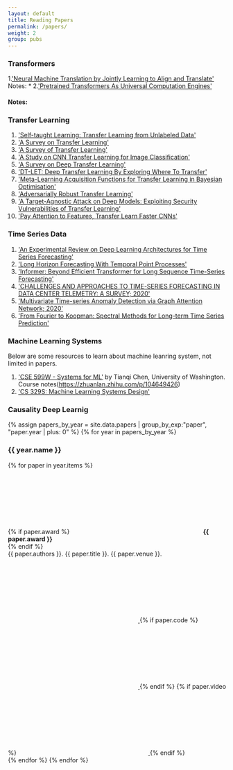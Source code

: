 ```yaml
---
layout: default
title: Reading Papers
permalink: /papers/
weight: 2
group: pubs
---
```

### Transformers
1.['Neural Machine Translation by Jointly Learning to Align and Translate'](https://arxiv.org/abs/1409.0473)
Notes:
*
2.['Pretrained Transformers As Universal Computation Engines'](https://arxiv.org/pdf/2103.05247.pdf)
#### Notes:

### Transfer Learning
1. ['Self-taught Learning: Transfer Learning from Unlabeled Data'](https://dl.acm.org/doi/pdf/10.1145/1273496.1273592)
2. ['A Survey on Transfer Learning'](http://home.cse.ust.hk/~qyang/Docs/2009/tkde_transfer_learning.pdf)
3. ['A Survey of Transfer Learning'](https://journalofbigdata.springeropen.com/track/pdf/10.1186/s40537-016-0043-6.pdf)
4. ['A Study on CNN Transfer Learning for Image Classification'](https://cs.aston.ac.uk/~fariad/publications/MH-JB-DF@UKCI18.pdf)
5. ['A Survey on Deep Transfer Learning'](https://arxiv.org/abs/1808.01974)
6. ['DT-LET: Deep Transfer Learning By Exploring Where To Transfer'](https://arxiv.org/pdf/1809.08541.pdf)
7. ['Meta-Learning Acquisition Functions for Transfer Learning in Bayesian Optimisation'](https://arxiv.org/abs/1904.02642)
8. ['Adversarially Robust Transfer Learning'](https://arxiv.org/abs/1905.08232)
9. ['A Target-Agnostic Attack on Deep Models: Exploiting Security Vulnerabilities of Transfer Learning'](https://arxiv.org/abs/1904.04334)
10. ['Pay Attention to Features, Transfer Learn Faster CNNs'](https://openreview.net/pdf?id=ryxyCeHtPB)

### Time Series Data
1. ['An Experimental Review on Deep Learning Architectures for Time Series Forecasting'](https://arxiv.org/abs/2103.12057)
2. ['Long Horizon Forecasting With Temporal Point Processes'](https://arxiv.org/abs/2101.02815)
3. ['Informer: Beyond Efficient Transformer for Long Sequence Time-Series Forecasting'](https://arxiv.org/abs/2012.07436)
4. ['CHALLENGES AND APPROACHES TO TIME-SERIES FORECASTING IN DATA CENTER TELEMETRY: A SURVEY; 2020'](https://arxiv.org/abs/2101.04224)
5. ['Multivariate Time-series Anomaly Detection via Graph Attention Network; 2020'](https://arxiv.org/abs/2009.02040)
6.  ['From Fourier to Koopman: Spectral Methods for Long-term Time Series Prediction'](https://arxiv.org/abs/2004.00574v1)


### Machine Learning Systems
Below are some resources to learn about machine leanring system, not limited in papers.
1. ['CSE 599W - Systems for ML'](http://dlsys.cs.washington.edu/) by Tianqi Chen, University of Washington.
   Course notes(https://zhuanlan.zhihu.com/p/104649426)
2. ['CS 329S: Machine Learning Systems Design'](https://stanford-cs329s.github.io/syllabus.html)


### Causality Deep Learnig






{% assign papers_by_year = site.data.papers | group_by_exp:"paper", "paper.year | plus: 0" %}
{% for year in papers_by_year %}
  <h3>{{ year.name }}</h3>
  {% for paper in year.items %}
  <div class="publication" id="{{ paper.id }}">
    {% if paper.award %}
    <span class="icon">
      <svg><use xlink:href="#icon-award"/></svg>
      <b>{{ paper.award }}</b>
    </span> <br/>
    {% endif %}
    <div class="publication-title">
      {{ paper.authors }}. {{ paper.title }}. {{ paper.venue }}.
    </div>
    <div class="right">
      <a href="{{ "/resources/papers/" | append: paper.id | append: ".pdf" | prepend: site.baseurl }}" target="_blank">
        <span class="icon"><svg><use xlink:href="#icon-pdf"/></svg></span>
      </a>
      {% if paper.code %}
      <a href="{{ paper.code }}" target="_blank">
        <span class="icon"><svg><use xlink:href="#icon-github"/></svg></span>
      </a>
      {% endif %}
      {% if paper.video %}
      <a href="{{ paper.video }}" target="_blank">
        <span class="icon"><svg><use xlink:href="#icon-youtube"/></svg></span>
      </a>
      {% endif %}
    </div>
  </div>
  {% endfor %}
{% endfor %}
